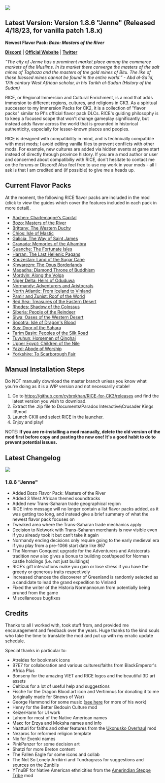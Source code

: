 <img src="https://i.imgur.com/uLBmor4.jpg">

## Latest Version: Version 1.8.6 "Jenne" (Released 4/18/23, for vanilla patch 1.8.x)

**Newest Flavor Pack: *Bozo: Masters of the River***

[**Discord**](https://discord.gg/9KuyXv2uZA) | [**Official Website**](https://cybrxkhansmods.godaddysites.com) | [**Twitter**](https://twitter.com/Cybrxkhans_Mods)

_“The city of Jenne has a prominent market place among the commerce markets of the Muslims. In its market there converge the masters of the salt mines of Taghaza and the masters of the gold mines of Bitu. The like of these blessed mines cannot be found in the entire world.”_
_- Abd al-Sa’id, 17th century West African scholar, in his Tarikh al-Sudan (History of the Sudan)_

RICE, or Regional Immersion and Cultural Enrichment, is a mod that adds immersion to different regions, cultures, and religions in CK3. As a spiritual successor to my Immersion Packs for CK2, it is a collection of "flavor packs" similar to PI's official flavor pack DLCs. RICE's guiding philosophy is to keep a focused scope that won't change gameplay significantly, but instead adds flavor across the world that is grounded in historical authenticity, especially for lesser-known places and peoples.

RICE is designed with compatibility in mind, and is technically compatible with most mods; I avoid editing vanilla files to prevent conflicts with other mods. For example, new cultures are added via hidden events at game start instead of directly through province history. If you are a mod author or user and concerned about compatibiliy with RICE, don't hesitate to contact me on the forums or Discord! Also feel free to use my work in your mods - all I ask is that I am credited and (if possible) to give me a heads up.

## Current Flavor Packs

At the moment, the following RICE flavor packs are included in the mod (click to view the guides which cover the features included in each pack in more detail).

- [Aachen: Charlemagne's Capital](https://docs.google.com/document/d/e/2PACX-1vQNflzrfD7oYcEYcMWDW07MsWCW-8cwIO8-JxSIm_WTnB1Ij0Dr-b3PRNu8mKmUFRXfHW3QDax2Z0DD/pub)
- [Bozo: Masters of the River](https://docs.google.com/document/d/e/2PACX-1vSgpnZZbXXz3sProMU-P70vbCsYatZOqkonVQMLdtZMFWhXf8zH1RE1ubz9hQI-kTqWIIK0at1Ki5PR/pub)
- [Brittany: The Western Duchy](https://docs.google.com/document/d/e/2PACX-1vTzGuR_ffwqfpm6rwh27hq71K4Fs35pcLZioPLbHulhHn2ZV25SD2HrGipPofvBYngi5S_O4Yino4Y7/pub)
- [Chios: Isle of Mastic](https://docs.google.com/document/d/1Lu4cGXN7hSaDtYd_wsXKbjAeIOYMoYVuum6zfYfBc_k/pub)
- [Galicia: The Way of Saint James](https://docs.google.com/document/d/e/2PACX-1vRZSjZ2kqKE7-do03KlArEXVylNpYqP2ptS4Eg5EWWFYMRrxN7qAEaX6gG3H0ChMT_YR1AAg7BCbb1c/pub)
- [Granada: Memories of the Alhambra](https://docs.google.com/document/d/e/2PACX-1vSFZFsesbXB3S4L2cgOfu_IYL6WzxbzLjzps4qGizN-8avV7Wvi99A5V8K-oq4IiiILonH_e85kIAgy/pub)
- [Guanche: The Fortunate Isles](https://docs.google.com/document/d/e/2PACX-1vSs5DoK_1Hux5Uqe8cZp9qKdClxq_8W6PF3Rdejo8hR_C3mn1_qd166bbpw096x0DtwBGTBHC8aQYTO/pub)
- [Harran: The Last Hellenic Pagans](https://docs.google.com/document/d/e/2PACX-1vQOVaDq59Adp5PsNw7r8KhK9cgHMBBWGPWG085FdTKegkD8G8BFLa_e1lz8usY164B42gAVZD4D_2Rs/pub)
- [Khuzestan: Land of the Sugar Cane](https://docs.google.com/document/d/e/2PACX-1vRI3FkOVenhxblZjwPx5v9OI_SxzK-i5DO4S4Yd2983gkrLwvoD9rSxKJ5nLai8TsMVxtCU147Km6je/pub)
- [Khwarezm: The Oxus Borderlands](https://docs.google.com/document/d/e/2PACX-1vRb7KJnolu0twdKXwN0N6K9qZSSNxm2yyS6VroADAGod9VjUGBKf5nIh-ZzsdYr93W3XuN0MGO8OeXd/pub)
- [Magadha: Diamond Throne of Buddhism](https://docs.google.com/document/d/e/2PACX-1vQvXP97M8x7lXYDilOlkVz-lCT0dk6Qq2R6cFyoySNv6g5mqAhIxzquf_1TeR9eEllCkA0HhpOfErnT/pub)
- [Mordvin: Along the Volga](https://docs.google.com/document/d/e/2PACX-1vSJLf-BGou98MSCHMEVO1QWEme1kKSe8CiriXgpfEUHeySTLJOsPLQobPnu_fIt-W-GqcL3VBXFqJzZ/pub)
- [Niger Delta: Heirs of Oduduwa](https://docs.google.com/document/d/e/2PACX-1vTgW9FFORhgNKseRIGdOXnsCLe5Nee8f8dK9yQxkvWshD3ZJf5vzXhMHQKmoy3qnMEjm2kLImgExhvt/pub)
- [Normandy: Adventurers and Aristocrats](https://docs.google.com/document/d/e/2PACX-1vSJl5JRfLjzdzwnCo6WJVG8qJ8-5htcWQ1L1PU3tMIq1Ym4HOO6fPhQ1ovarPeb_3b3pLPRhLBvgyRT/pub)
- [North Atlantic: From Iceland to Vinland](https://docs.google.com/document/d/e/2PACX-1vQmBr7TYKBGRMtVYj8IWAjLHHAadsxJwGZI1VIG0PRA4ZV3mru5HGv3vAqaktbnVMe1oFpTdCEPKFLd/pub)
- [Pamir and Zunist: Roof of the World](https://docs.google.com/document/d/e/2PACX-1vQmHEFpko8WE1fnHLHyG-4t01Xyka4eTe88WuLJWRL6jk0S3ju3fA1CFyX_dDArSduFlzqUl58pjRRO/pub)
- [Red Sea: Treasures of the Eastern Desert](https://docs.google.com/document/d/e/2PACX-1vQzLb-MR90fMQvjqZsxceuydKihTehAlpxexdhdim5pfxi_aGVBeLl1rJMmuR-89nVB7PVLfboZKBuy/pub)
- [Rhodes: Shadow of the Colossus](https://docs.google.com/document/d/e/2PACX-1vRXCGUoynvQtA3RuaJUE9FYagIHOX4wJkyeDHRsV-cjvyyBTONIEy0oOYr3yvcUt1eG_fEHtzUgv_wA/pub)
- [Siberia: People of the Reindeer](https://docs.google.com/document/d/e/2PACX-1vTOr-vq1KkHRJ_gxPOlb9brCKde3TRzN_1TVZwfPmSiIIW5TEAJGkQ0eNGwiEfvgape1pDAKau3ZcvD/pub)
- [Siwa: Oases of the Western Desert](https://docs.google.com/document/d/1OOXqqBEGv94IBAH-rIsjoBog1YFtVAFg_TPsuIQmhtg/pub)
- [Socotra: Isle of Dragon's Blood](https://docs.google.com/document/d/e/2PACX-1vRs_x_9wjofcveP_yhymlL5TWPB1UdSQyi_C_M1z4dWpFg3lqHgHwGpFD2xfkf0-RdsKIlRekQsLD4s/pub)
- [Sus: Door of the Sahara](https://docs.google.com/document/d/e/2PACX-1vQo9H7CnvJxD-KEjrwKEZ6GUUAJSqtF8-3oHW8YyoOntDliMBNHEOxRMNJRt8VFdpNs9LOGdgX9jCtZ/pub)
- [Tarim Basin: Peoples of the Silk Road](https://docs.google.com/document/d/e/2PACX-1vTDLXZZlm5IfgIRvQfu6nIqd7Hflm-9BsgtrHGA8nHKtpxbIVxukXWD2Z6V0NPZ-iFUj6TtOgH3qFdy/pub)
- [Tuyuhun: Horsemen of Qinghai](https://docs.google.com/document/d/e/2PACX-1vSLTlVseJqHCut1xBqm9tY2AVgfunhUTX0m8oN-OvHpMgexvpbFO8OIXVC2xDkgo9UvMYnv4qnjBUqP/pub)
- [Upper Egypt: Children of the Nile](https://docs.google.com/document/d/e/2PACX-1vRPqf2Ip9U9cgDBiihQw6J-sGoCMiobFNhXrTsnzvwNIWBcjlRf2Cvn5ifDYADIwLt9w636GB7WCeY2/pub)
- [Yazd: Abode of Worship](https://docs.google.com/document/d/e/2PACX-1vSPDkkP1PqCoPsi_HM29C5MM5L-as_SyKkmx_jNtOEqoW2mQx2APneBmbHNhi5hNePLHAxqm9QTm8y3/pub)
- [Yorkshire: To Scarborough Fair](https://docs.google.com/document/d/e/2PACX-1vQpl_JscDm-mK927vAdVA3-EUVdZ6A_htNKej7_cAKC1NcnYxHz8uvOT-bidmyLCNrfrYAsPun1QW3X/pub)


## Manual Installation Steps

Do NOT manually download the master branch unless you know what you're doing as it is a WIP version and not necessarily stable!

1. Go to https://github.com/cybrxkhan/RICE-for-CK3/releases and find the latest version you wish to download.
2. Extract the .zip file to Documents\Paradox Interactive\Crusader Kings III\mod
3. Launch CKIII and select RICE in the launcher.
4. Enjoy and play!

NOTE: **If you are re-installing a mod manually, delete the old version of the mod first before copy and pasting the new one! It's a good habit to do to prevent potential issues.**

## Latest Changelog

<img src="https://i.imgur.com/uMu7goJ.jpg">

### 1.8.6 "Jenne"

- Added Bozo Flavor Pack: Masters of the River
- Added 3 West African themed soundtracks
- Added new Trans-Saharan trade geographical region
- RICE intro message will no longer contain a list flavor packs added, as it was getting too long, and instead give a brief summary of what the newest flavor pack focuses on
- Tweaked area where the Trans-Saharan trade mechanics apply
- Decision to Network with Trans-Saharan merchants is now visible even if you already took it but can’t take it again
- Normandy ending decisions only require going to the early medieval era if you play from a pre-1066 start date like 867
- The Norman Conquest upgrade for the Adventurers and Aristocrats tradition now also gives a bonus to building cost/speed for Norman castle holdings (i.e. not just buildings)
- RICE’s gift interactions make you gain or lose stress if you have the greedy or generous traits respectively
- Increased chances the discoverer of Greenland is randomly selected as a candidate to lead the grand expedition to Vinland
- Fixed the writer of the Historia Normannorum from potentially being pruned from the game
- Miscellaneous bugfixes

## Credits

Thanks to all I worked with, took stuff from, and provided me encouragement and feedback over the years. Huge thanks to the kind souls who take the time to translate the mod and put up with my erratic update schedule.

Special thanks in particular to:

- Atreides for bookmark icons
- B7E7 for collaboration and various cultures/faiths from BlackEmperor's Africa Plus
- Bonseny for the amazing VIET and RICE logos and the beautiful 3D art assets
- Celticus for a lot of useful help and suggestions
- Fische for the Dragon Blood art icon and Vertimnus for donating it to me (originally made for Sinews of War)
- George Hammond for some music ([see here](https://fanlink.to/georgehammondmusic) for more of his work)
- Henry for the Better Bedouin Culture mod
- KeizerHarm for UI work
- Lahom for most of the Native American names
- Макс for Erzya and Moksha names and info
- Naatturi for faiths and other features from the [Ukonusko Overhaul](url=https://steamcommunity.com/sharedfiles/filedetails/?id=2224796496) mod
- Nezaros for reformed religion template
- Nix for Evenki names
- PinkPanzer for some decision art
- Shatzi for more Breton content
- The Fallen Eagle for some icons and collab
- The Not So Lonely Arrikirri and Tundragrass for suggestions and sources on the Zunbils
- YTnuBF for Native American ethnicities from the [Amerindian Steppe Tribe](url=https://steamcommunity.com/workshop/filedetails/?id=2417123207) mod

